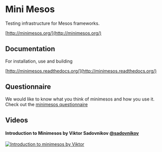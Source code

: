 # Mini Mesos

Testing infrastructure for Mesos frameworks. 

[http://minimesos.org/](http://minimesos.org/)

## Documentation

For installation, use and building

[http://minimesos.readthedocs.org/](http://minimesos.readthedocs.org/)

## Questionnaire

We would like to know what you think of minimesos and how you use it. Check out the [minimesos questionnaire](https://t.co/1NbdwBlFWI)

## Videos

#### Introduction to Minimesos by Viktor Sadovnikov [@sadovnikov](https://twitter.com/sadovnikov)

[![Introduction to minimesos by Viktor](https://raw.githubusercontent.com/containersolutions/minimesos/master/images/introduction-to-minimesos-screenshot.jpg)](https://www.youtube.com/watch?v=jVGyz8sCZSU)
